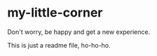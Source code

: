 # my-little-corner
Don't worry, be happy and get a new experience.

This is just a readme file, ho-ho-ho.
